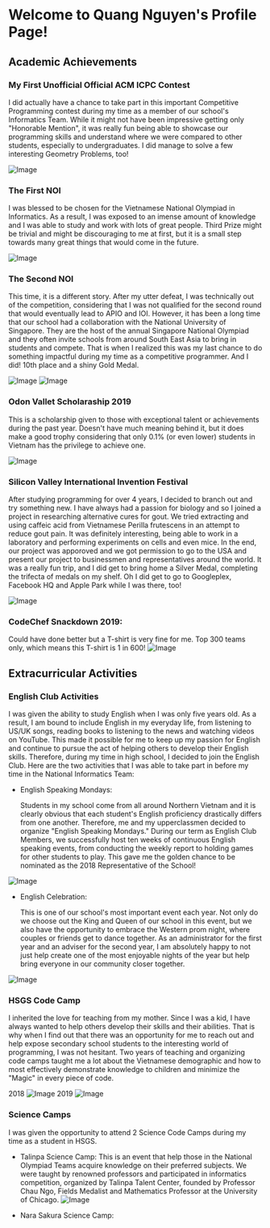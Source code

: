 # Welcome to Quang Nguyen's Profile Page!

## Academic Achievements 

### My First Unofficial Official ACM ICPC Contest

  I did actually have a chance to take part in this important Competitive Programming contest during my time as a member of our school's Informatics Team. 
While it might not have been impressive getting only "Honorable Mention", it was really fun being able to showcase our programming skills and understand 
where we were compared to other students, especially to undergraduates. I did manage to solve a few interesting Geometry Problems, too!

![Image](https://i.imgur.com/yRxhvds.jpg)

### The First NOI
  
  I was blessed to be chosen for the Vietnamese National Olympiad in Informatics. As a result, I was exposed to an imense amount of knowledge and I was able 
to study and work with lots of great people. Third Prize might be trivial and might be discouraging to me at first, but it is a small step towards many great
things that would come in the future.

![Image](https://i.imgur.com/BYEGyI8.jpg)

### The Second NOI
  
  This time, it is a different story. After my utter defeat, I was technically out of the competition, considering that I was not qualified for the second round
that would eventually lead to APIO and IOI. However, it has been a long time that our school had a collaboration with the National University of Singapore. They 
are the host of the annual Singapore National Olympiad and they often invite schools from around South East Asia to bring in students and compete. That is when I 
realized this was my last chance to do something impactful during my time as a competitive programmer. And I did! 10th place and a shiny Gold Medal.

![Image](https://i.imgur.com/5Jh48Pi.png)
![Image](https://i.imgur.com/LErXNHt.jpg)

### Odon Vallet Scholaraship 2019

This is a scholarship given to those with exceptional talent or achievements during the past year. Doesn't have much meaning behind it, but it does make a good 
trophy considering that only 0.1% (or even lower) students in Vietnam has the privilege to achieve one. 

![Image](https://i.imgur.com/f8aO6ot.jpg)

### Silicon Valley International Invention Festival

  After studying programming for over 4 years, I decided to branch out and try something new. I have always had a passion for biology and so I joined a project in 
researching alternative cures for gout. We tried extracting and using caffeic acid from Vietnamese Perilla frutescens in an attempt to reduce gout pain. It was definitely
interesting, being able to work in a laboratory and performing experiments on cells and even mice. In the end, our project was apporoved and we got permission to go 
to the USA and present our project to businessmen and representatives around the world. It was a really fun trip, and I did get to bring home a Silver Medal, completing
the trifecta of medals on my shelf. Oh I did get to go to Googleplex, Facebook HQ and Apple Park while I was there, too!

![Image](https://i.imgur.com/ddq2hEk.jpg)

### CodeChef Snackdown 2019: 
  
  Could have done better but a T-shirt is very fine for me. Top 300 teams only, which means this T-shirt is 1 in 600!
![Image](https://i.imgur.com/JzYCSdU.jpg)

## Extracurricular Activities

### English Club Activities
  
  I was given the ability to study English when I was only five years old. As a result, I am bound to include English in my everyday life, from listening to US/UK songs, 
reading books to listening to the news and watching videos on YouTube. This made it possible for me to keep up my passion for English and continue to pursue the act of 
helping others to develop their English skills. Therefore, during my time in high school, I decided to join the English Club. Here are the two activities that I was able 
to take part in before my time in the National Informatics Team: 

- English Speaking Mondays:
  
  Students in my school come from all around Northern Vietnam and it is clearly obvious that each student's English proficiency drastically differs from one another. 
Therefore, me and my upperclassmen decided to organize "English Speaking Mondays." During our term as English Club Members, we successfully host ten weeks of continuous 
English speaking events, from conducting the weekly report to holding games for other students to play. This gave me the golden chance to be nominated as the 2018
Representative of the School!

![Image](https://i.imgur.com/03XmFMT.jpg)

- English Celebration:
  
  This is one of our school's most important event each year. Not only do we choose out the King and Queen of our school in this event, but we also have the opportunity to 
embrace the Western prom night, where couples or friends get to dance together. As an administrator for the first year and an adviser for the second year, I am absolutely 
happy to not just help create one of the most enjoyable nights of the year but help bring everyone in our community closer together.

![Image](https://i.imgur.com/r92Jz5O.jpg)

### HSGS Code Camp

  I inherited the love for teaching from my mother. Since I was a kid, I have always wanted to help others develop their skills and their abilities. That is why when I find
out that there was an opportunity for me to reach out and help expose secondary school students to the interesting world of programming, I was not hesitant. Two years of 
teaching and organizing code camps taught me a lot about the Vietnamese demographic and how to most effectively demonstrate knowledge to children and minimize the "Magic" in 
every piece of code. 

2018
![Image](https://i.imgur.com/UukLq87.jpg)
2019
![Image](https://i.imgur.com/FHRyI99.jpg)


### Science Camps

  I was given the opportunity to attend 2 Science Code Camps during my time as a student in HSGS. 

- Talinpa Science Camp: 
  This is an event that help those in the National Olympiad Teams acquire knowledge on their preferred subjects. We were taught by renowned professors and participated in informatics competition, organized by Talinpa Talent Center, founded by Professor Chau Ngo, Fields Medalist and Mathematics Professor at the University of Chicago.
![Image](https://i.imgur.com/Sk64aB6.jpg)

- Nara Sakura Science Camp: 
  
